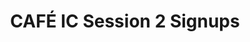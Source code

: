 ---
title: CAFÉ IC Session 2 Signups
redirect_to: https://docs.google.com/spreadsheets/d/1kblXgvUBCqY56kwPDsfiyRmXPUafHFnQ2nySuHT8Q7U/edit?usp=sharing
redirect_from: 
  - /CAFEICSignups
  - /cafeicsignups
---